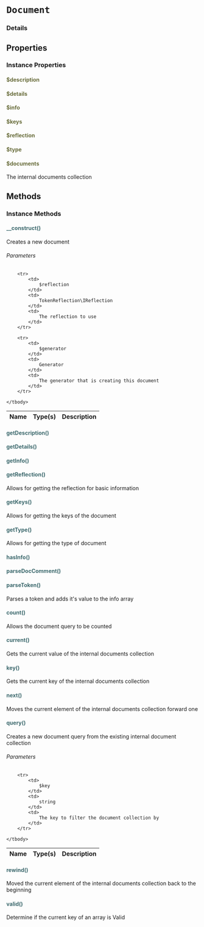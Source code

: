 # `Document`



### Details




## Properties


### Instance Properties
#### <span style="color:#6a6e3d;">$description</span>

#### <span style="color:#6a6e3d;">$details</span>

#### <span style="color:#6a6e3d;">$info</span>

#### <span style="color:#6a6e3d;">$keys</span>

#### <span style="color:#6a6e3d;">$reflection</span>

#### <span style="color:#6a6e3d;">$type</span>

#### <span style="color:#6a6e3d;">$documents</span>

The internal documents collection



## Methods


### Instance Methods


#### <span style="color:#3e6a6e;">__construct()</span>
	
Creates a new document
			
###### Parameters

<table>
	<thead>
		<th>Name</th>
		<th>Type(s)</th>
		<th>Description</th>
	</thead>
	<tbody>
			
		<tr>
			<td>
				$reflection
			</td>
			<td>
				TokenReflection\IReflection
			</td>
			<td>
				The reflection to use
			</td>
		</tr>
					
		<tr>
			<td>
				$generator
			</td>
			<td>
				Generator
			</td>
			<td>
				The generator that is creating this document
			</td>
		</tr>
			
	</tbody>
</table>

	
#### <span style="color:#3e6a6e;">getDescription()</span>
			
#### <span style="color:#3e6a6e;">getDetails()</span>
			
#### <span style="color:#3e6a6e;">getInfo()</span>
			
#### <span style="color:#3e6a6e;">getReflection()</span>
	
Allows for getting the reflection for basic information
			
#### <span style="color:#3e6a6e;">getKeys()</span>
	
Allows for getting the keys of the document
			
#### <span style="color:#3e6a6e;">getType()</span>
	
Allows for getting the type of document
			
#### <span style="color:#3e6a6e;">hasInfo()</span>
			
#### <span style="color:#3e6a6e;">parseDocComment()</span>
			
#### <span style="color:#3e6a6e;">parseToken()</span>
	
Parses a token and adds it's value to the info array
			
#### <span style="color:#3e6a6e;">count()</span>
	
Allows the document query to be counted
			
#### <span style="color:#3e6a6e;">current()</span>
	
Gets the current value of the internal documents collection
			
#### <span style="color:#3e6a6e;">key()</span>
	
Gets the current key of the internal documents collection
			
#### <span style="color:#3e6a6e;">next()</span>
	
Moves the current element of the internal documents collection forward one
			
#### <span style="color:#3e6a6e;">query()</span>
	
Creates a new document query from the existing internal document collection
			
###### Parameters

<table>
	<thead>
		<th>Name</th>
		<th>Type(s)</th>
		<th>Description</th>
	</thead>
	<tbody>
			
		<tr>
			<td>
				$key
			</td>
			<td>
				string
			</td>
			<td>
				The key to filter the document collection by
			</td>
		</tr>
			
	</tbody>
</table>

	
#### <span style="color:#3e6a6e;">rewind()</span>
	
Moved the current element of the internal documents collection back to the beginning
			
#### <span style="color:#3e6a6e;">valid()</span>
	
Determine if the current key of an array is Valid
			

